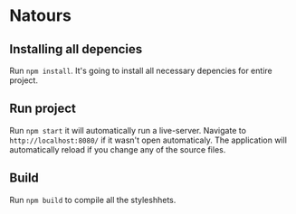 # Natours

## Installing all depencies

Run `npm install`. It's going to install all necessary depencies for entire project.

## Run project

Run `npm start` it will automatically run a live-server. Navigate to `http://localhost:8080/` if it wasn't open automaticaly. The application will automatically reload if you change any of the source files.

## Build

Run `npm build` to compile all the styleshhets.
